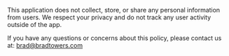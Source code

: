 This application does not collect, store, or share any personal information from users. We respect your privacy and do not track any user activity outside of the app.

If you have any questions or concerns about this policy, please contact us at:
brad@bradtowers.com
